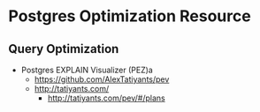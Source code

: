 
# Postgres Optimization Resource

## Query Optimization
- Postgres EXPLAIN Visualizer (PEZ)a
  + https://github.com/AlexTatiyants/pev
  + http://tatiyants.com/
    * http://tatiyants.com/pev/#/plans

